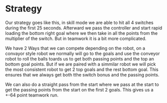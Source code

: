 # Strategy
Our strategy goes like this, in skill mode we are able to hit all 4 switches during the first 25 seconds. Afterward we pass the controller and start rapid loading the bottom right goal where we then take in all the points from the multiplier of the switch. But in teamwork it is a bit more complicated.

We have 2 Ways that we can compete depending on the robot, on a convayor style robot we normally will go to the goals and use the conveyor robot to roll the balls toards us to get both passing points and the top an bottom goal points. But if we are paired with a simmilar robot we will pick the most consistent robot to get 2 top goals and the rest bottom goal. This ensures that we always get both tthe switch bonus and the passing points.

We can also do a straight pass from the start where we pass at the start to get the passing points from the start on the first 2 goals. This gives us a +-64 point teamwork run.


